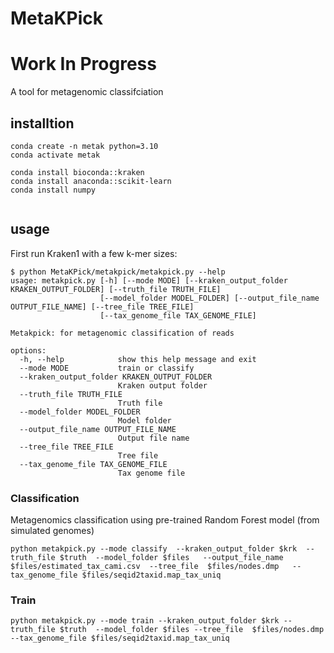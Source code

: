 # MetaKPick


# Work In Progress


A tool for metagenomic classifciation


## installtion



```
conda create -n metak python=3.10
conda activate metak

conda install bioconda::kraken
conda install anaconda::scikit-learn
conda install numpy 


```

## usage

First run Kraken1 with a few k-mer sizes:

```
$ python MetaKPick/metakpick/metakpick.py --help
usage: metakpick.py [-h] [--mode MODE] [--kraken_output_folder KRAKEN_OUTPUT_FOLDER] [--truth_file TRUTH_FILE]
                    [--model_folder MODEL_FOLDER] [--output_file_name OUTPUT_FILE_NAME] [--tree_file TREE_FILE]
                    [--tax_genome_file TAX_GENOME_FILE]

Metakpick: for metagenomic classification of reads

options:
  -h, --help            show this help message and exit
  --mode MODE           train or classify
  --kraken_output_folder KRAKEN_OUTPUT_FOLDER
                        Kraken output folder
  --truth_file TRUTH_FILE
                        Truth file
  --model_folder MODEL_FOLDER
                        Model folder
  --output_file_name OUTPUT_FILE_NAME
                        Output file name
  --tree_file TREE_FILE
                        Tree file
  --tax_genome_file TAX_GENOME_FILE
                        Tax genome file
```



### Classification

Metagenomics classification using pre-trained Random Forest model (from simulated genomes)
```
python metakpick.py --mode classify  --kraken_output_folder $krk  --truth_file $truth  --model_folder $files   --output_file_name $files/estimated_tax_cami.csv  --tree_file  $files/nodes.dmp   --tax_genome_file $files/seqid2taxid.map_tax_uniq
```


### Train

```
python metakpick.py --mode train --kraken_output_folder $krk --truth_file $truth  --model_folder $files --tree_file  $files/nodes.dmp --tax_genome_file $files/seqid2taxid.map_tax_uniq

```